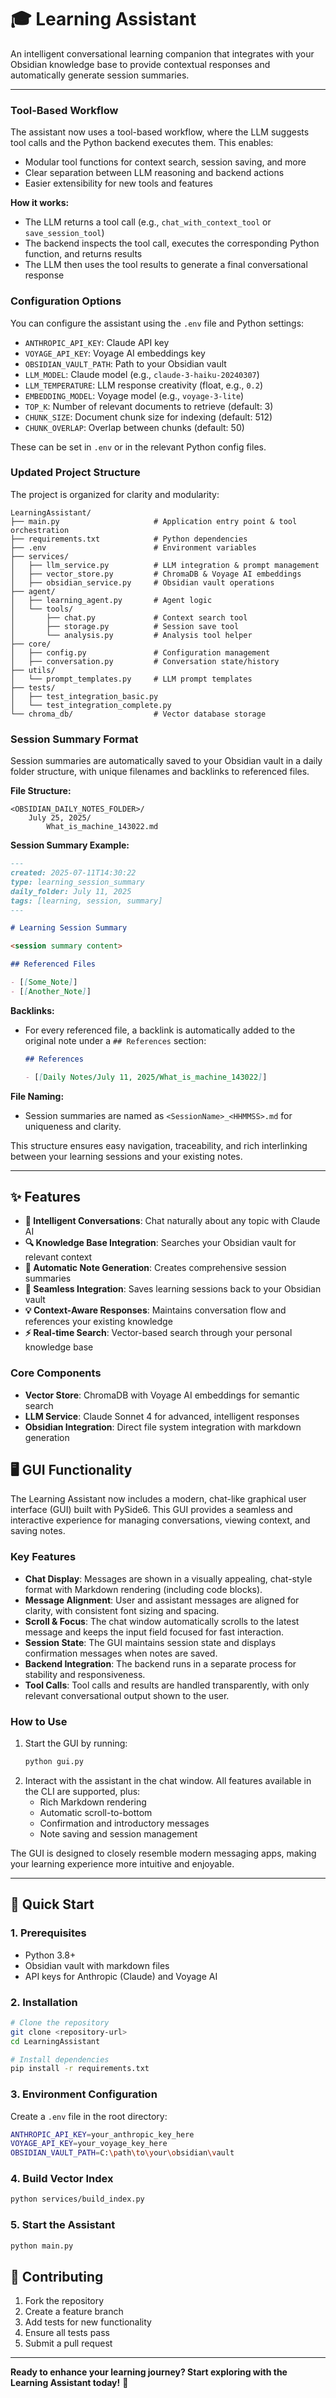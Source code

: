 # 🎓 Learning Assistant

An intelligent conversational learning companion that integrates with your Obsidian knowledge base to provide contextual responses and automatically generate session summaries.

---

### Tool-Based Workflow

The assistant now uses a tool-based workflow, where the LLM suggests tool calls and the Python backend executes them. This enables:

- Modular tool functions for context search, session saving, and more
- Clear separation between LLM reasoning and backend actions
- Easier extensibility for new tools and features

**How it works:**

- The LLM returns a tool call (e.g., `chat_with_context_tool` or `save_session_tool`)
- The backend inspects the tool call, executes the corresponding Python function, and returns results
- The LLM then uses the tool results to generate a final conversational response

### Configuration Options

You can configure the assistant using the `.env` file and Python settings:

- `ANTHROPIC_API_KEY`: Claude API key
- `VOYAGE_API_KEY`: Voyage AI embeddings key
- `OBSIDIAN_VAULT_PATH`: Path to your Obsidian vault
- `LLM_MODEL`: Claude model (e.g., `claude-3-haiku-20240307`)
- `LLM_TEMPERATURE`: LLM response creativity (float, e.g., `0.2`)
- `EMBEDDING_MODEL`: Voyage model (e.g., `voyage-3-lite`)
- `TOP_K`: Number of relevant documents to retrieve (default: 3)
- `CHUNK_SIZE`: Document chunk size for indexing (default: 512)
- `CHUNK_OVERLAP`: Overlap between chunks (default: 50)

These can be set in `.env` or in the relevant Python config files.

### Updated Project Structure

The project is organized for clarity and modularity:

```
LearningAssistant/
├── main.py                     # Application entry point & tool orchestration
├── requirements.txt            # Python dependencies
├── .env                        # Environment variables
├── services/
│   ├── llm_service.py          # LLM integration & prompt management
│   ├── vector_store.py         # ChromaDB & Voyage AI embeddings
│   ├── obsidian_service.py     # Obsidian vault operations
├── agent/
│   ├── learning_agent.py       # Agent logic
│   └── tools/
│       ├── chat.py             # Context search tool
│       ├── storage.py          # Session save tool
│       └── analysis.py         # Analysis tool helper
├── core/
│   ├── config.py               # Configuration management
│   ├── conversation.py         # Conversation state/history
├── utils/
│   └── prompt_templates.py     # LLM prompt templates
├── tests/
│   ├── test_integration_basic.py
│   └── test_integration_complete.py
└── chroma_db/                  # Vector database storage
```

### Session Summary Format

Session summaries are automatically saved to your Obsidian vault in a daily folder structure, with unique filenames and backlinks to referenced files.

**File Structure:**

```
<OBSIDIAN_DAILY_NOTES_FOLDER>/
    July 25, 2025/
        What_is_machine_143022.md
```

**Session Summary Example:**

```markdown
---
created: 2025-07-11T14:30:22
type: learning_session_summary
daily_folder: July 11, 2025
tags: [learning, session, summary]
---

# Learning Session Summary

<session summary content>

## Referenced Files

- [[Some_Note]]
- [[Another_Note]]
```

**Backlinks:**

- For every referenced file, a backlink is automatically added to the original note under a `## References` section:

  ```markdown
  ## References

  - [[Daily Notes/July 11, 2025/What_is_machine_143022]]
  ```

**File Naming:**

- Session summaries are named as `<SessionName>_<HHMMSS>.md` for uniqueness and clarity.

This structure ensures easy navigation, traceability, and rich interlinking between your learning sessions and your existing notes.

---

## ✨ Features

- **🤖 Intelligent Conversations**: Chat naturally about any topic with Claude AI
- **🔍 Knowledge Base Integration**: Searches your Obsidian vault for relevant context
- **📝 Automatic Note Generation**: Creates comprehensive session summaries
- **🔄 Seamless Integration**: Saves learning sessions back to your Obsidian vault
- **💡 Context-Aware Responses**: Maintains conversation flow and references your existing knowledge
- **⚡ Real-time Search**: Vector-based search through your personal knowledge base

### Core Components

- **Vector Store**: ChromaDB with Voyage AI embeddings for semantic search
- **LLM Service**: Claude Sonnet 4 for advanced, intelligent responses
- **Obsidian Integration**: Direct file system integration with markdown generation

## 🖥️ GUI Functionality

The Learning Assistant now includes a modern, chat-like graphical user interface (GUI) built with PySide6. This GUI provides a seamless and interactive experience for managing conversations, viewing context, and saving notes.

### Key Features

- **Chat Display**: Messages are shown in a visually appealing, chat-style format with Markdown rendering (including code blocks).
- **Message Alignment**: User and assistant messages are aligned for clarity, with consistent font sizing and spacing.
- **Scroll & Focus**: The chat window automatically scrolls to the latest message and keeps the input field focused for fast interaction.
- **Session State**: The GUI maintains session state and displays confirmation messages when notes are saved.
- **Backend Integration**: The backend runs in a separate process for stability and responsiveness.
- **Tool Calls**: Tool calls and results are handled transparently, with only relevant conversational output shown to the user.

### How to Use

1. Start the GUI by running:
   ```bash
   python gui.py
   ```
2. Interact with the assistant in the chat window. All features available in the CLI are supported, plus:
   - Rich Markdown rendering
   - Automatic scroll-to-bottom
   - Confirmation and introductory messages
   - Note saving and session management

The GUI is designed to closely resemble modern messaging apps, making your learning experience more intuitive and enjoyable.

---

## 🚀 Quick Start

### 1. Prerequisites

- Python 3.8+
- Obsidian vault with markdown files
- API keys for Anthropic (Claude) and Voyage AI

### 2. Installation

```bash
# Clone the repository
git clone <repository-url>
cd LearningAssistant

# Install dependencies
pip install -r requirements.txt
```

### 3. Environment Configuration

Create a `.env` file in the root directory:

```bash
ANTHROPIC_API_KEY=your_anthropic_key_here
VOYAGE_API_KEY=your_voyage_key_here
OBSIDIAN_VAULT_PATH=C:\path\to\your\obsidian\vault
```

### 4. Build Vector Index

```bash
python services/build_index.py
```

### 5. Start the Assistant

```bash
python main.py
```

## 🤝 Contributing

1. Fork the repository
2. Create a feature branch
3. Add tests for new functionality
4. Ensure all tests pass
5. Submit a pull request

---

**Ready to enhance your learning journey? Start exploring with the Learning Assistant today!** 🚀
